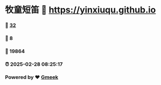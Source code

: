 # 牧童短笛 :link: https://yinxiuqu.github.io 
### :page_facing_up: [32](https://yinxiuqu.github.io/tag.html) 
### :speech_balloon: 8 
### :hibiscus: 19864 
### :alarm_clock: 2025-02-28 08:25:17 
### Powered by :heart: [Gmeek](https://github.com/Meekdai/Gmeek)
